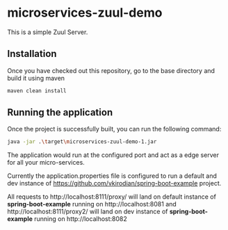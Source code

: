 # microservices-zuul-demo

This is a simple Zuul Server.

## Installation

Once you have checked out this repository, go to the base directory and build it using maven

```bash
maven clean install
```

## Running the application

Once the project is successfully built, you can run the following command:

```bash
java -jar .\target\microservices-zuul-demo-1.jar
```

The application would run at the configured port and act as a edge server for all your micro-services.

Currently the application.properties file is configured to run a default and dev instance of https://github.com/vkirodian/spring-boot-example project.

All requests to http://localhost:8111/proxy/ will land on default instance of <b>spring-boot-example</b> running on http://localhost:8081 and http://localhost:8111/proxy2/ will land on dev instance of <b>spring-boot-example</b> running on http://localhost:8082